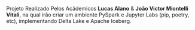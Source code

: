 Projeto Realizado Pelos Acâdemicos **Lucas Alano** & **João Victor Miontelli Vitali**, na qual irão criar um ambiente PySpark e Jupyter Labs (pip, poetry, etc), implementando Delta Lake e
Apache Iceberg.
